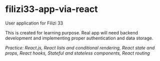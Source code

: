 # filizi33-app-via-react
User application for Filizi 33

This is created for learning purpose. Real app will need backend development and implementing proper authentication and data storage.

_Practice: React.js, React lists and conditional rendering, React state and props, React hooks, Stateful and stateless components, React routing_

